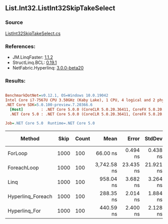 ﻿## List.Int32.ListInt32SkipTakeSelect

### Source
[ListInt32SkipTakeSelect.cs](../LinqBenchmarks/List/Int32/ListInt32SkipTakeSelect.cs)

### References:
- JM.LinqFaster: [1.1.2](https://www.nuget.org/packages/JM.LinqFaster/1.1.2)
- StructLinq.BCL: [0.19.1](https://www.nuget.org/packages/StructLinq.BCL/0.19.1)
- NetFabric.Hyperlinq: [3.0.0-beta20](https://www.nuget.org/packages/NetFabric.Hyperlinq/3.0.0-beta20)

### Results:
``` ini

BenchmarkDotNet=v0.12.1, OS=Windows 10.0.19042
Intel Core i7-7567U CPU 3.50GHz (Kaby Lake), 1 CPU, 4 logical and 2 physical cores
.NET Core SDK=5.0.100-preview.7.20366.6
  [Host]        : .NET Core 5.0.0 (CoreCLR 5.0.20.36411, CoreFX 5.0.20.36411), X64 RyuJIT
  .NET Core 5.0 : .NET Core 5.0.0 (CoreCLR 5.0.20.36411, CoreFX 5.0.20.36411), X64 RyuJIT

Job=.NET Core 5.0  Runtime=.NET Core 5.0  

```
|            Method | Skip | Count |        Mean |     Error |    StdDev | Ratio | RatioSD |  Gen 0 | Gen 1 | Gen 2 | Allocated | CacheMisses/Op | BranchMispredictions/Op |
|------------------ |----- |------ |------------:|----------:|----------:|------:|--------:|-------:|------:|------:|----------:|---------------:|------------------------:|
|           ForLoop | 1000 |   100 |    66.00 ns |  0.494 ns |  0.438 ns |  1.00 |    0.00 |      - |     - |     - |         - |              0 |                       0 |
|       ForeachLoop | 1000 |   100 | 3,742.58 ns | 23.435 ns | 21.921 ns | 56.74 |    0.32 | 0.0191 |     - |     - |      40 B |              1 |                       2 |
|              Linq | 1000 |   100 |   958.04 ns |  3.682 ns |  3.264 ns | 14.52 |    0.12 | 0.0725 |     - |     - |     152 B |              1 |                       1 |
| Hyperlinq_Foreach | 1000 |   100 |   288.35 ns |  2.014 ns |  1.884 ns |  4.37 |    0.04 |      - |     - |     - |         - |              0 |                       0 |
|     Hyperlinq_For | 1000 |   100 |   440.59 ns |  2.400 ns |  2.128 ns |  6.68 |    0.05 |      - |     - |     - |         - |              0 |                       0 |
